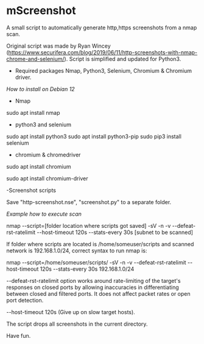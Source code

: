 # mScreenshot
A small script to automatically generate http,https screenshots from a nmap scan. 

Original script was made by Ryan Wincey (https://www.securifera.com/blog/2019/06/11/http-screenshots-with-nmap-chrome-and-selenium/).
Script is simplified and updated for Python3.

* Required packages Nmap, Python3, Selenium, Chromium & Chromium driver.

*How to install on Debian 12* 

- Nmap

sudo apt install nmap

- python3 and selenium 

sudo apt install python3 
sudo apt install python3-pip
sudo pip3 install selenium

- chromium & chromedriver

sudo apt install chromium

sudo apt install chromium-driver

-Screenshot scripts

Save  "http-screenshot.nse", "screenshot.py" to a separate folder.

*Example how to execute scan*

nmap --script=[folder location where scripts got saved] -sV -n -v --defeat-rst-ratelimit --host-timeout 120s --stats-every 30s [subnet to be scanned]

If folder where scripts are located is /home/someuser/scripts and scanned network is 192.168.1.0/24, correct syntax to run nmap is:

nmap --script=/home/someuser/scripts/ -sV -n -v --defeat-rst-ratelimit --host-timeout 120s --stats-every 30s 192.168.1.0/24

--defeat-rst-ratelimit option works around rate-limiting of the target's responses on closed ports by allowing inaccuracies in differentiating between closed and filtered ports. It does not affect packet rates or open port detection.

--host-timeout 120s (Give up on slow target hosts).

The script drops all screenshots in the current directory.

Have fun.
